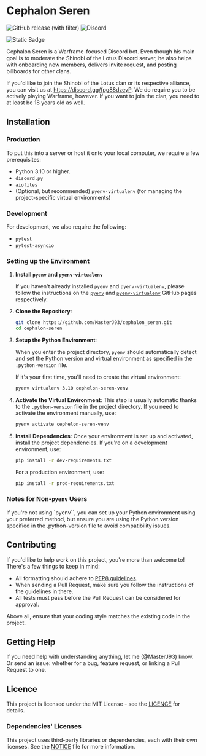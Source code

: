 # Cephalon Seren

![GitHub release (with filter)](https://img.shields.io/github/v/release/MasterJ93/cephalon_seren)
![Discord](https://img.shields.io/discord/864182092271190096)

![Static Badge](https://img.shields.io/badge/I'm%20detecting%20a%20large%20security%20force%20heading%20your%20way-It's%20the%20Grineer.-purple)

Cephalon Seren is a Warframe-focused Discord bot. Even though his main goal is to moderate the Shinobi of the Lotus Discord server, he also helps with onboarding new members, delivers invite request, and posting billboards for other clans.

If you'd like to join the Shinobi of the Lotus clan or its respective alliance, you can visit us at <https://discord.gg/fpg88dzeyP>. We do require you to be actively playing Warframe, however. If you want to join the clan, you need to at least be 18 years old as well.

## Installation

### Production

To put this into a server or host it onto your local computer, we require a few prerequisites:

* Python 3.10 or higher.
* `discord.py`
* `aiofiles`
* (Optional, but recommended) `pyenv-virtualenv` (for managing the project-specific virtual environments)

### Development

For development, we also require the following:

* `pytest`
* `pytest-asyncio`

### Setting up the Environment

1. **Install `pyenv` and `pyenv-virtualenv`**

   If you haven't already installed `pyenv` and `pyenv-virtualenv`, please follow the instructions on the [`pyenv`](https://github.com/pyenv/pyenv) and [`pyenv-virtualenv`](https://github.com/pyenv/pyenv-virtualenv) GitHub pages respectively.

2. **Clone the Repository**:

   ```bash
   git clone https://github.com/MasterJ93/cephalon_seren.git
   cd cephalon-seren
   ```

3. **Setup the Python Environment**:

   When you enter the project directory, `pyenv` should automatically detect and set the Python version and virtual environment as specified in the ``.python-version`` file.

   If it's your first time, you'll need to create the virtual environment:

   ```bash
   pyenv virtualenv 3.10 cephelon-seren-venv
   ```

4. **Activate the Virtual Environment**:
   This step is usually automatic thanks to the `.python-version` file in the project directory. If you need to activate the environment manually, use:

   ```bash
   pyenv activate cephelon-seren-venv
   ```

5. **Install Dependencies**:
   Once your environment is set up and activated, install the project dependencies. If you're on a development environment, use:

   ```bash
   pip install -r dev-requirements.txt
   ```

   For a production environment, use:

   ```bash
   pip install -r prod-requirements.txt
   ```

### Notes for Non-`pyenv` Users

If you're not using `pyenv``, you can set up your Python environment using your preferred method, but ensure you are using the Python version specified in the .python-version file to avoid compatibility issues.

## Contributing

If you'd like to help work on this project, you're more than welcome to! There's a few things to keep in mind:

* All formatting should adhere to [PEP8 guidelines](https://peps.python.org/pep-0008/).
* When sending a Pull Request, make sure you follow the instructions of the guidelines in there.
* All tests must pass before the Pull Request can be considered for approval.

Above all, ensure that your coding style matches the existing code in the project.

## Getting Help

If you need help with understanding anything, let me (@MasterJ93) know. Or send an issue: whether for a bug, feature request, or linking a Pull Request to one.

## Licence

This project is licensed under the MIT License - see the [LICENCE](https://github.com/MasterJ93/cephalon_seren/blob/main/LICENCE) for details.

### Dependencies' Licenses

This project uses third-party libraries or dependencies, each with their own licenses. See the [NOTICE](https://github.com/MasterJ93/cephalon_seren/blob/main/NOTICE) file for more information.

